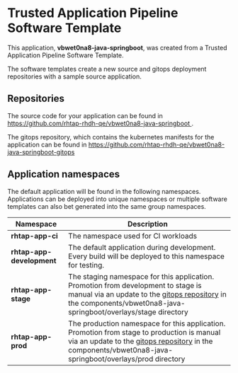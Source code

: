 # Trusted Application Pipeline Software Template

This application, **vbwet0na8-java-springboot**, was created from a Trusted Application Pipeline Software Template.

The software templates create a new source and gitops deployment repositories with a sample source application. 

## Repositories

The source code for your application can be found in [https://github.com/rhtap-rhdh-qe/vbwet0na8-java-springboot ](https://github.com/rhtap-rhdh-qe/vbwet0na8-java-springboot ).
 
The gitops repository, which contains the kubernetes manifests for the application can be found in 
[https://github.com/rhtap-rhdh-qe/vbwet0na8-java-springboot-gitops ](https://github.com/rhtap-rhdh-qe/vbwet0na8-java-springboot-gitops ) 

## Application namespaces 

The default application will be found in the following namespaces. Applications can be deployed into unique namespaces or multiple software templates can also bet generated into the same group namespaces.  

|  Namespace   |  Description   |  
| -------- | -------- |
| **rhtap-app-ci** | The namespace used for CI workloads |
| **rhtap-app-development** | The default application during development. Every build will be deployed to this namespace for testing. |
| **rhtap-app-stage** | The staging namespace for this application. Promotion from development to stage is manual via an update to the [gitops repository](https://github.com/rhtap-rhdh-qe/vbwet0na8-java-springboot-gitops ) in the components/vbwet0na8-java-springboot/overlays/stage directory |
| **rhtap-app-prod** | The production namespace for this application. Promotion from stage to production is manual via an update to the [gitops repository](https://github.com/rhtap-rhdh-qe/vbwet0na8-java-springboot-gitops ) in the components/vbwet0na8-java-springboot/overlays/prod directory |